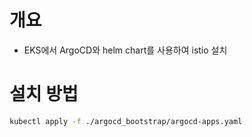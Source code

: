 # 개요
* EKS에서 ArgoCD와 helm chart를 사용하여 istio 설치

# 설치 방법

```sh
kubectl apply -f ./argocd_bootstrap/argocd-apps.yaml
```
